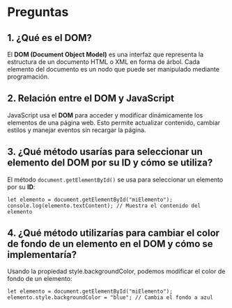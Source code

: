 # Preguntas

## 1. ¿Qué es el DOM?
El **DOM (Document Object Model)** es una interfaz que representa la estructura de un documento HTML o XML en forma de árbol. Cada elemento del documento es un nodo que puede ser manipulado mediante programación.

## 2. Relación entre el DOM y JavaScript
JavaScript usa el **DOM** para acceder y modificar dinámicamente los elementos de una página web. Esto permite actualizar contenido, cambiar estilos y manejar eventos sin recargar la página.

## 3. ¿Qué método usarías para seleccionar un elemento del DOM por su ID y cómo se utiliza?
El método `document.getElementById()` se usa para seleccionar un elemento por su **ID**:

```
let elemento = document.getElementById("miElemento");
console.log(elemento.textContent); // Muestra el contenido del elemento
```

## 4. ¿Qué método utilizarías para cambiar el color de fondo de un elemento en el DOM y cómo se implementaría?
Usando la propiedad style.backgroundColor, podemos modificar el color de fondo de un elemento:
```
let elemento = document.getElementById("miElemento");
elemento.style.backgroundColor = "blue"; // Cambia el fondo a azul
```

